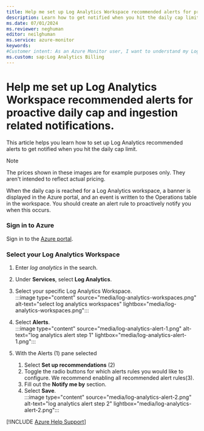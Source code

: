 ```yaml
---
title: Help me set up Log Analytics Workspace recommended alerts for proactive daily cap and ingestion related notifications.
description: Learn how to get notified when you hit the daily cap limit.
ms.date: 07/01/2024
ms.reviewer: neghuman
editor: neilghuman
ms.service: azure-monitor
keywords:
#Customer intent: As an Azure Monitor user, I want to understand my Log Analytics workspace's bill including what's included in the cost and how to read the detailed usage reports.
ms.custom: sap:Log Analytics Billing
---
```

# Help me set up Log Analytics Workspace recommended alerts for proactive daily cap and ingestion related notifications.

This article helps you learn how to set up Log Analytics recommended alerts to get notified when you hit the daily cap limit.

> [!NOTE]
> The prices shown in these images are for example purposes only. They aren't intended to reflect actual pricing.

When the daily cap is reached for a Log Analytics workspace, a banner is displayed in the Azure portal, and an event is written to the Operations table in the workspace. You should create an alert rule to proactively notify you when this occurs.

<!-- Sign into the Azure portal to get started.

1. In the Azure portal, navigate to your Log Analytics resource. -->
### Sign in to Azure

Sign in to the [Azure portal](https://portal.azure.com).

### Select your Log Analytics Workspace

1. Enter *log analytics* in the search.
1. Under **Services**, select **Log Analytics**.

1. Select your specific Log Analytics Workspace.  
:::image type="content" source="media/log-analytics-workspaces.png" alt-text="select log analytics workspaces" lightbox="media/log-analytics-workspaces.png":::

1. Select **Alerts**.  
:::image type="content" source="media/log-analytics-alert-1.png" alt-text="log analytics alert step 1" lightbox="media/log-analytics-alert-1.png":::

1. With the Alerts (1) pane selected
    1. Select **Set up recommendations** (2)
    1. Toggle the radio buttons for which alerts rules you would like to configure. We recommend enabling all recommended alert rules(3).
    1. Fill out the **Notify me by** section.
    1. Select **Save**.  
    :::image type="content" source="media/log-analytics-alert-2.png" alt-text="log analytics alert step 2" lightbox="media/log-analytics-alert-2.png":::

[!INCLUDE [Azure Help Support](../../../../includes/azure-help-support.md)]
